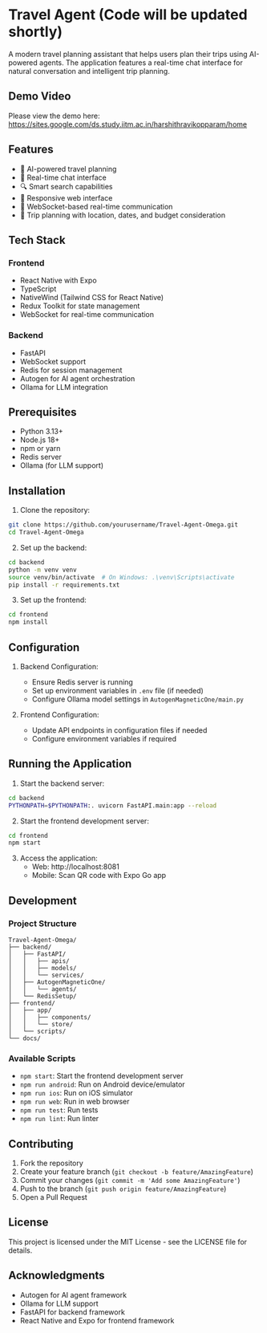 # Travel Agent (Code will be updated shortly)

A modern travel planning assistant that helps users plan their trips using AI-powered agents. The application features a real-time chat interface for natural conversation and intelligent trip planning.
## Demo Video
Please view the demo here: https://sites.google.com/ds.study.iitm.ac.in/harshithravikopparam/home
## Features

- 🤖 AI-powered travel planning
- 💬 Real-time chat interface
- 🔍 Smart search capabilities
- 📱 Responsive web interface
- 🔄 WebSocket-based real-time communication
- 🎯 Trip planning with location, dates, and budget consideration

## Tech Stack

### Frontend
- React Native with Expo
- TypeScript
- NativeWind (Tailwind CSS for React Native)
- Redux Toolkit for state management
- WebSocket for real-time communication

### Backend
- FastAPI
- WebSocket support
- Redis for session management
- Autogen for AI agent orchestration
- Ollama for LLM integration

## Prerequisites

- Python 3.13+
- Node.js 18+
- npm or yarn
- Redis server
- Ollama (for LLM support)

## Installation

1. Clone the repository:
```bash
git clone https://github.com/yourusername/Travel-Agent-Omega.git
cd Travel-Agent-Omega
```

2. Set up the backend:
```bash
cd backend
python -m venv venv
source venv/bin/activate  # On Windows: .\venv\Scripts\activate
pip install -r requirements.txt
```

3. Set up the frontend:
```bash
cd frontend
npm install
```

## Configuration

1. Backend Configuration:
   - Ensure Redis server is running
   - Set up environment variables in `.env` file (if needed)
   - Configure Ollama model settings in `AutogenMagneticOne/main.py`

2. Frontend Configuration:
   - Update API endpoints in configuration files if needed
   - Configure environment variables if required

## Running the Application

1. Start the backend server:
```bash
cd backend
PYTHONPATH=$PYTHONPATH:. uvicorn FastAPI.main:app --reload
```

2. Start the frontend development server:
```bash
cd frontend
npm start
```

3. Access the application:
   - Web: http://localhost:8081
   - Mobile: Scan QR code with Expo Go app

## Development

### Project Structure
```
Travel-Agent-Omega/
├── backend/
│   ├── FastAPI/
│   │   ├── apis/
│   │   ├── models/
│   │   └── services/
│   ├── AutogenMagneticOne/
│   │   └── agents/
│   └── RedisSetup/
├── frontend/
│   ├── app/
│   │   ├── components/
│   │   └── store/
│   └── scripts/
└── docs/
```

### Available Scripts

- `npm start`: Start the frontend development server
- `npm run android`: Run on Android device/emulator
- `npm run ios`: Run on iOS simulator
- `npm run web`: Run in web browser
- `npm run test`: Run tests
- `npm run lint`: Run linter

## Contributing

1. Fork the repository
2. Create your feature branch (`git checkout -b feature/AmazingFeature`)
3. Commit your changes (`git commit -m 'Add some AmazingFeature'`)
4. Push to the branch (`git push origin feature/AmazingFeature`)
5. Open a Pull Request

## License

This project is licensed under the MIT License - see the LICENSE file for details.

## Acknowledgments

- Autogen for AI agent framework
- Ollama for LLM support
- FastAPI for backend framework
- React Native and Expo for frontend framework
